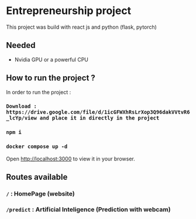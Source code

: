 # Entrepreneurship project
 
This project was build with react js and python (flask, pytorch)

## Needed
- Nvidia GPU or a powerful CPU

## How to run the project ?
In order to run the project :
### `Download : https://drive.google.com/file/d/1icGFWXhRsLrXop3Q96dakVVtvR6_lcYp/view and place it in directly in the project`
### `npm i`
### `docker compose up -d`

Open [http://localhost:3000](http://localhost:3000) to view it in your browser.

## Routes available
### `/` : HomePage (website)
### `/predict` : Artificial Inteligence (Prediction with webcam)

